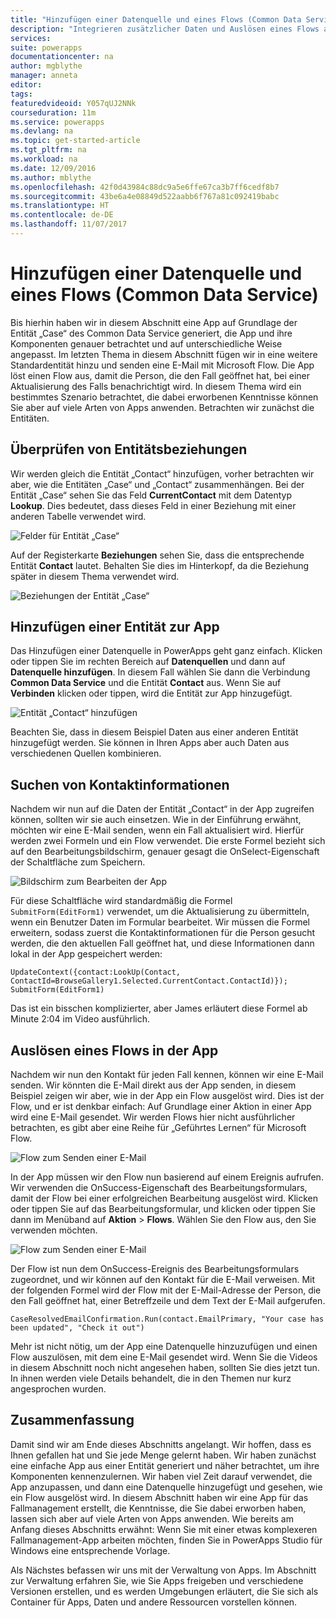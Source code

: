 ```yaml
---
title: "Hinzufügen einer Datenquelle und eines Flows (Common Data Service) | Microsoft-Dokumentation"
description: "Integrieren zusätzlicher Daten und Auslösen eines Flows aus der App"
services: 
suite: powerapps
documentationcenter: na
author: mgblythe
manager: anneta
editor: 
tags: 
featuredvideoid: Y057qUJ2NNk
courseduration: 11m
ms.service: powerapps
ms.devlang: na
ms.topic: get-started-article
ms.tgt_pltfrm: na
ms.workload: na
ms.date: 12/09/2016
ms.author: mblythe
ms.openlocfilehash: 42f0d43984c88dc9a5e6ffe67ca3b7ff6cedf8b7
ms.sourcegitcommit: 43be6a4e08849d522aabb6f767a81c092419babc
ms.translationtype: HT
ms.contentlocale: de-DE
ms.lasthandoff: 11/07/2017
---
```

# <a name="add-a-data-source-and-flow-common-data-service"></a>Hinzufügen einer Datenquelle und eines Flows (Common Data Service)
Bis hierhin haben wir in diesem Abschnitt eine App auf Grundlage der Entität „Case“ des Common Data Service generiert, die App und ihre Komponenten genauer betrachtet und auf unterschiedliche Weise angepasst. Im letzten Thema in diesem Abschnitt fügen wir in eine weitere Standardentität hinzu und senden eine E-Mail mit Microsoft Flow. Die App löst einen Flow aus, damit die Person, die den Fall geöffnet hat, bei einer Aktualisierung des Falls benachrichtigt wird. In diesem Thema wird ein bestimmtes Szenario betrachtet, die dabei erworbenen Kenntnisse können Sie aber auf viele Arten von Apps anwenden. Betrachten wir zunächst die Entitäten.

## <a name="review-entity-relationships"></a>Überprüfen von Entitätsbeziehungen
Wir werden gleich die Entität „Contact“ hinzufügen, vorher betrachten wir aber, wie die Entitäten „Case“ und „Contact“ zusammenhängen. Bei der Entität „Case“ sehen Sie das Feld **CurrentContact** mit dem Datentyp **Lookup**. Dies bedeutet, dass dieses Feld in einer Beziehung mit einer anderen Tabelle verwendet wird.

![Felder für Entität „Case“](./media/learning-case-app-add-source/case-fields.png)

Auf der Registerkarte **Beziehungen** sehen Sie, dass die entsprechende Entität **Contact** lautet. Behalten Sie dies im Hinterkopf, da die Beziehung später in diesem Thema verwendet wird.

![Beziehungen der Entität „Case“](./media/learning-case-app-add-source/case-relationships.png)

## <a name="add-an-entity-to-the-app"></a>Hinzufügen einer Entität zur App
Das Hinzufügen einer Datenquelle in PowerApps geht ganz einfach. Klicken oder tippen Sie im rechten Bereich auf **Datenquellen** und dann auf **Datenquelle hinzufügen**. In diesem Fall wählen Sie dann die Verbindung **Common Data Service** und die Entität **Contact** aus. Wenn Sie auf **Verbinden** klicken oder tippen, wird die Entität zur App hinzugefügt. 

![Entität „Contact“ hinzufügen](./media/learning-case-app-add-source/contact-entity.png)

Beachten Sie, dass in diesem Beispiel Daten aus einer anderen Entität hinzugefügt werden. Sie können in Ihren Apps aber auch Daten aus verschiedenen Quellen kombinieren. 

## <a name="look-up-contact-information"></a>Suchen von Kontaktinformationen
Nachdem wir nun auf die Daten der Entität „Contact“ in der App zugreifen können, sollten wir sie auch einsetzen. Wie in der Einführung erwähnt, möchten wir eine E-Mail senden, wenn ein Fall aktualisiert wird. Hierfür werden zwei Formeln und ein Flow verwendet. Die erste Formel bezieht sich auf den Bearbeitungsbildschirm, genauer gesagt die OnSelect-Eigenschaft der Schaltfläche zum Speichern.

![Bildschirm zum Bearbeiten der App](./media/learning-case-app-add-source/edit-screen.png)

Für diese Schaltfläche wird standardmäßig die Formel `SubmitForm(EditForm1)` verwendet, um die Aktualisierung zu übermitteln, wenn ein Benutzer Daten im Formular bearbeitet. Wir müssen die Formel erweitern, sodass zuerst die Kontaktinformationen für die Person gesucht werden, die den aktuellen Fall geöffnet hat, und diese Informationen dann lokal in der App gespeichert werden: 

```UpdateContext({contact:LookUp(Contact, ContactId=BrowseGallery1.Selected.CurrentContact.ContactId)}); SubmitForm(EditForm1)```

Das ist ein bisschen komplizierter, aber James erläutert diese Formel ab Minute 2:04 im Video ausführlich.

## <a name="trigger-a-flow-from-the-app"></a>Auslösen eines Flows in der App
Nachdem wir nun den Kontakt für jeden Fall kennen, können wir eine E-Mail senden. Wir könnten die E-Mail direkt aus der App senden, in diesem Beispiel zeigen wir aber, wie in der App ein Flow ausgelöst wird. Dies ist der Flow, und er ist denkbar einfach: Auf Grundlage einer Aktion in einer App wird eine E-Mail gesendet. Wir werden Flows hier nicht ausführlicher betrachten, es gibt aber eine Reihe für „Geführtes Lernen“ für Microsoft Flow. 

![Flow zum Senden einer E-Mail](./media/learning-case-app-add-source/email-flow.png)

In der App müssen wir den Flow nun basierend auf einem Ereignis aufrufen. Wir verwenden die OnSuccess-Eigenschaft des Bearbeitungsformulars, damit der Flow bei einer erfolgreichen Bearbeitung ausgelöst wird. Klicken oder tippen Sie auf das Bearbeitungsformular, und klicken oder tippen Sie dann im Menüband auf **Aktion** > **Flows**. Wählen Sie den Flow aus, den Sie verwenden möchten. 

![Flow zum Senden einer E-Mail](./media/learning-case-app-add-source/add-flow-action.png)

Der Flow ist nun dem OnSuccess-Ereignis des Bearbeitungsformulars zugeordnet, und wir können auf den Kontakt für die E-Mail verweisen. Mit der folgenden Formel wird der Flow mit der E-Mail-Adresse der Person, die den Fall geöffnet hat, einer Betreffzeile und dem Text der E-Mail aufgerufen. 

```CaseResolvedEmailConfirmation.Run(contact.EmailPrimary, "Your case has been updated", "Check it out")```

Mehr ist nicht nötig, um der App eine Datenquelle hinzuzufügen und einen Flow auszulösen, mit dem eine E-Mail gesendet wird. Wenn Sie die Videos in diesem Abschnitt noch nicht angesehen haben, sollten Sie dies jetzt tun. In ihnen werden viele Details behandelt, die in den Themen nur kurz angesprochen wurden.

## <a name="wrapping-it-all-up"></a>Zusammenfassung
Damit sind wir am Ende dieses Abschnitts angelangt. Wir hoffen, dass es Ihnen gefallen hat und Sie jede Menge gelernt haben. Wir haben zunächst eine einfache App aus einer Entität generiert und näher betrachtet, um ihre Komponenten kennenzulernen. Wir haben viel Zeit darauf verwendet, die App anzupassen, und dann eine Datenquelle hinzugefügt und gesehen, wie ein Flow ausgelöst wird. In diesem Abschnitt haben wir eine App für das Fallmanagement erstellt, die Kenntnisse, die Sie dabei erworben haben, lassen sich aber auf viele Arten von Apps anwenden. Wie bereits am Anfang dieses Abschnitts erwähnt: Wenn Sie mit einer etwas komplexeren Fallmanagement-App arbeiten möchten, finden Sie in PowerApps Studio für Windows eine entsprechende Vorlage. 

Als Nächstes befassen wir uns mit der Verwaltung von Apps. Im Abschnitt zur Verwaltung erfahren Sie, wie Sie Apps freigeben und verschiedene Versionen erstellen, und es werden Umgebungen erläutert, die Sie sich als Container für Apps, Daten und andere Ressourcen vorstellen können. 

